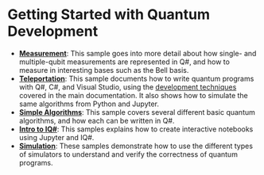 # Getting Started with Quantum Development

- **[Measurement](./measurement/)**:
  This sample goes into more detail about how single- and multiple-qubit measurements are represented in Q#, and how to measure in interesting bases such as the Bell basis.
- **[Teleportation](./teleportation/)**:
  This sample documents how to write quantum programs with Q#, C#, and Visual Studio, using the [development techniques](https://docs.microsoft.com/azure/quantum/user-guide) covered in the main documentation.
  It also shows how to simulate the same algorithms from Python and Jupyter.
- **[Simple Algorithms](./simple-algorithms/)**:
  This sample covers several different basic quantum algorithms, and how each can be written in Q#.
- **[Intro to IQ#](./intro-to-iqsharp/)**:
  This samples explains how to create interactive notebooks using Jupyter and IQ#.
- **[Simulation](./simulation/)**:
  These samples demonstrate how to use the different types of simulators to understand and verify the correctness of quantum programs.
